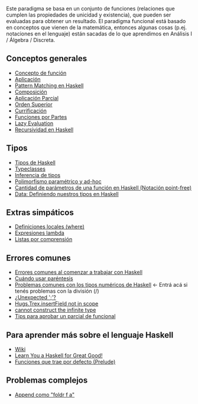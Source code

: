 Este paradigma se basa en un conjunto de funciones (relaciones que cumplen las propiedades de unicidad y existencia), que pueden ser evaluadas para obtener un resultado. El paradigma funcional está basado en conceptos que vienen de la matemática, entonces algunas cosas (p.ej. notaciones en el lenguaje) están sacadas de lo que aprendimos en Análisis I / Álgebra / Discreta.

Conceptos generales
-------------------

-   [Concepto de función](concepto-de-funcion.html)
-   [Aplicación](aplicacion.html)
-   [Pattern Matching en Haskell](pattern-matching-en-haskell.html)
-   [Composición](composicion.html)
-   [Aplicación Parcial](aplicacion-parcial.html)
-   [Orden Superior](orden-superior.html)
-   [Currificación](currificacion.html)
-   [Funciones por Partes](funciones-por-partes.html)
-   [Lazy Evaluation](estrategias-de-evaluacion-lazy-evaluation.html)
-   [Recursividad en Haskell](recursividad-en-haskell.html)

Tipos
-----

-   [Tipos de Haskell](tipos-de-haskell.html)
-   [Typeclasses](typeclasses.html)
-   [Inferencia de tipos](inferencia-de-tipos.html)
-   [Polimorfismo paramétrico y ad-hoc](polimorfismo-parametrico-y-ad-hoc.html)
-   [Cantidad de parámetros de una función en Haskell (Notación point-free)](notacion-point-free.html)
-   [Data: Definiendo nuestros tipos en Haskell](data--definiendo-nuestros-tipos-en-haskell.html)

Extras simpáticos
-----------------

-   [Definiciones locales (where)](Definiciones_locales_(where) "wikilink")
-   [Expresiones lambda](expresiones-lambda.html)
-   [Listas por comprensión](listas-por-comprension.html)

Errores comunes
---------------

-   [Errores comunes al comenzar a trabajar con Haskell](errores-comunes-al-comenzar-a-trabajar-con-haskell.html)
-   [Cuándo usar paréntesis](cuando-usar-parentesis.html)
-   [Problemas comunes con los tipos numéricos de Haskell](problemas-comunes-con-los-tipos-numericos-de-haskell.html) &lt;- Entrá acá si tenés problemas con la división (/)
-   [¿Unexpected ';'?](-unexpected-----.html)
-   [Hugs.Trex.insertField not in scope](hugs-trex-insertfield-not-in-scope.html)
-   [cannot construct the infinite type](cannot-construct-the-infinite-type.html)
-   [Tips para aprobar un parcial de funcional](tips-para-aprobar-un-parcial-de-funcional.html)

Para aprender más sobre el lenguaje Haskell
-------------------------------------------

-   [Wiki](http://en.wikibooks.org/wiki/Haskell)
-   [Learn You a Haskell for Great Good!](http://learnyouahaskell.com/)
-   [Funciones que trae por defecto (Prelude)](http://www.haskell.org/ghc/docs/latest/html/libraries/base/Prelude.html)

Problemas complejos
-------------------

-   [Append como "foldr f a"](Append_como_"foldr_f_a" "wikilink")


